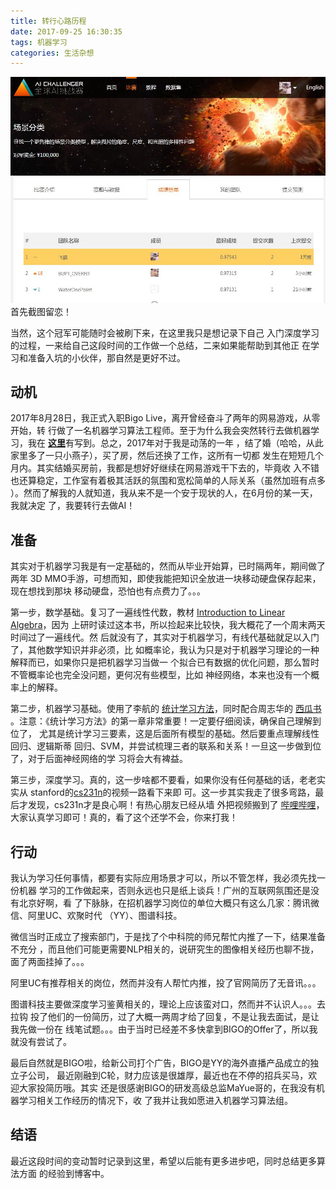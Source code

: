 ```yaml
---
title: 转行心路历程
date: 2017-09-25 16:30:35
tags: 机器学习
categories: 生活杂想
---
```

![aic](/images/aic_screenshot.jpg)
首先截图留恋！

当然，这个冠军可能随时会被刷下来，在这里我只是想记录下自己
入门深度学习的过程，一来给自己这段时间的工作做一个总结，二来如果能帮助到其他正
在学习和准备入坑的小伙伴，那自然是更好不过。

<!-- more -->

## 动机
2017年8月28日，我正式入职Bigo Live，离开曾经奋斗了两年的网易游戏，从零开始，转
行做了一名机器学习算法工程师。至于为什么我会突然转行去做机器学习，我在
[**这里**](https://tcye.github.io/about/)有写到。总之，2017年对于我是动荡的一年
，结了婚（哈哈，从此家里多了一只小燕子），买了房，然后还换了工作，这所有一切都
发生在短短几个月内。其实结婚买房前，我都是想好好继续在网易游戏干下去的，毕竟收
入不错也还算稳定，工作室有着极其活跃的氛围和宽松简单的人际关系（虽然加班有点多
）。然而了解我的人就知道，我从来不是一个安于现状的人，在6月份的某一天，我就决定
了，我要转行去做AI！

## 准备
其实对于机器学习我是有一定基础的，然而从毕业开始算，已时隔两年，期间做了两年
3D MMO手游，可想而知，即使我能把知识全放进一块移动硬盘保存起来，现在想找到那块
移动硬盘，恐怕也有点费力了。。。

第一步，数学基础。复习了一遍线性代数，教材
[Introduction to Linear Algebra](http://math.mit.edu/~gs/linearalgebra/)，因为
上研时读过这本书，所以捡起来比较快，我大概花了一个周末两天时间过了一遍线代。然
后就没有了，其实对于机器学习，有线代基础就足以入门了，其他数学知识并非必须，比
如概率论，我认为只是对于机器学习理论的一种解释而已，如果你只是把机器学习当做一
个拟合已有数据的优化问题，那么暂时不管概率论也完全没问题，更何况有些模型，比如
神经网络，本来也没有一个概率上的解释。

第二步，机器学习基础。使用了李航的
[统计学习方法](https://book.douban.com/subject/10590856/)，同时配合周志华的
[西瓜书](https://cs.nju.edu.cn/zhouzh/zhouzh.files/publication/MLbook2016.htm)
。注意：《统计学习方法》的第一章非常重要！一定要仔细阅读，确保自己理解到位了，
尤其是统计学习三要素，这是后面所有模型的基础。然后要重点理解线性回归、逻辑斯蒂
回归、SVM，并尝试梳理三者的联系和关系！一旦这一步做到位了，对于后面神经网络的学
习将会大有裨益。

第三步，深度学习。真的，这一步啥都不要看，如果你没有任何基础的话，老老实实从
stanford的[cs231n](http://cs231n.stanford.edu/syllabus.html)的视频一路看下来即
可。这一步其实我走了很多弯路，最后才发现，cs231n才是良心啊！有热心朋友已经从墙
外把视频搬到了
[哔哩哔哩](https://www.bilibili.com/video/av13260183/?from=search&seid=3316462347725890303)，
大家认真学习即可！真的，看了这个还学不会，你来打我！

## 行动
我认为学习任何事情，都要有实际应用场景才可以，所以不管怎样，我必须先找一份机器
学习的工作做起来，否则永远也只是纸上谈兵！广州的互联网氛围还是没有北京好啊，看
了下脉脉，在招机器学习岗位的单位大概只有这么几家：腾讯微信、阿里UC、欢聚时代
（YY）、图谱科技。

微信当时正成立了搜索部门，于是找了个中科院的师兄帮忙内推了一下，结果准备不充分
，而且他们可能更需要NLP相关的，说研究生的图像相关经历也聊不拢，面了两面挂掉了。。。

阿里UC有推荐相关的岗位，然而并没有人帮忙内推，投了官网简历了无音讯。。。

图谱科技主要做深度学习鉴黄相关的，理论上应该蛮对口，然而并不认识人。。。去拉钩
投了他们的一份简历，过了大概一两周才给了回复，不是让我去面试，是让我先做一份在
线笔试题。。。由于当时已经差不多快拿到BIGO的Offer了，所以我就没有尝试了。

最后自然就是BIGO啦，给新公司打个广告，BIGO是YY的海外直播产品成立的独立子公司，
最近刚融到C轮，财力应该是很雄厚，最近也在不停的招兵买马，欢迎大家投简历哦。其实
还是很感谢BIGO的研发高级总监MaYue哥的，在我没有机器学习相关工作经历的情况下，收
了我并让我如愿进入机器学习算法组。

## 结语
最近这段时间的变动暂时记录到这里，希望以后能有更多进步吧，同时总结更多算法方面
的经验到博客中。
